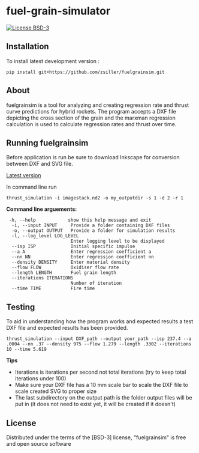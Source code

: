 # fuel-grain-simulator

[![License BSD-3](https://img.shields.io/github/license/zhsiller/fuelgrainsim?label=license&style=flat)](https://github.com/zsiller/fuelgrainsim/blob/main/LICENSE)

## Installation 

To install latest development version :

    pip install git+https://github.com/zsiller/fuelgrainsim.git

## About
fuelgrainsim is a tool for analyzing and creating regression rate and thrust curve predictions for hybrid rockets. The program accepts a DXF file depicting the cross section of the grain and the marxman regression calculation is used to calculate regression rates and thrust over time.

## Running fuelgrainsim
Before application is run be sure to download Inkscape for conversion between DXF and SVG file.

[Latest version](https://inkscape.org/release/inkscape-1.4/)

In command line run
```
thrust_simulation -i imagestack.nd2 -o my_outputdir -s 1 -d 2 -r 1
```

**Command line arguements:**

```
 -h, --help            show this help message and exit
  -i, --input INPUT     Provide a folder containing DXF files
  -o, --output OUTPUT   Provide a folder for simulation results
  -l, --log_level LOG_LEVEL
                        Enter logging level to be displayed
  --isp ISP             Initial specific impulse
  --a A                 Enter regression coefficient a
  --nn NN               Enter regression coefficient nn
  --density DENSITY     Enter material density
  --flow FLOW           Oxidiser flow rate
  --length LENGTH       Fuel grain length
  --iterations ITERATIONS
                        Number of iteration
  --time TIME           Fire time
```

## Testing
To aid in understanding how the program works and expected results a test DXF file and expected results has been provided.
```
thrust_simulation --input DXF_path --output your_path --isp 237.4 --a .0004 --nn .37 --density 975 --flow 1.279 --length .3302 --iterations 10 --time 5.619
```
**Tips**
- Iterations is iterations per second not total iterations (try to keep total iterations under 100)
- Make sure your DXF file has a 10 mm scale bar to scale the DXF file to scale created SVG to proper size
- The last subdirectory on the output path is the folder output files will be put in (it does not need to exist yet, it will be created if it doesn't)

## License

Distributed under the terms of the [BSD-3] license, "fuelgrainsim" is free and open source software

